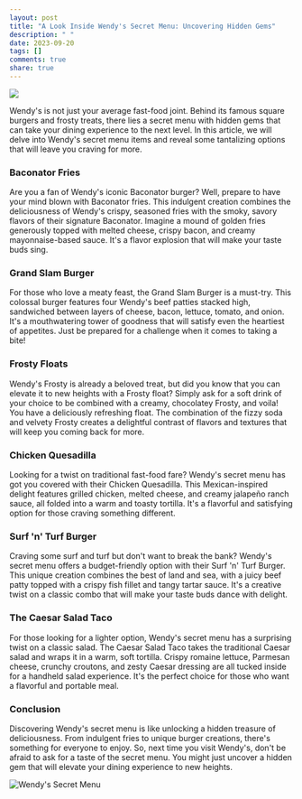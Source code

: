 ```yaml
---
layout: post
title: "A Look Inside Wendy's Secret Menu: Uncovering Hidden Gems"
description: " "
date: 2023-09-20
tags: []
comments: true
share: true
---
```


![](https://source.unsplash.com/1600x900/?restaurant,gourmet)

Wendy's is not just your average fast-food joint. Behind its famous square burgers and frosty treats, there lies a secret menu with hidden gems that can take your dining experience to the next level. In this article, we will delve into Wendy's secret menu items and reveal some tantalizing options that will leave you craving for more.

### Baconator Fries

Are you a fan of Wendy's iconic Baconator burger? Well, prepare to have your mind blown with Baconator fries. This indulgent creation combines the deliciousness of Wendy's crispy, seasoned fries with the smoky, savory flavors of their signature Baconator. Imagine a mound of golden fries generously topped with melted cheese, crispy bacon, and creamy mayonnaise-based sauce. It's a flavor explosion that will make your taste buds sing.

### Grand Slam Burger

For those who love a meaty feast, the Grand Slam Burger is a must-try. This colossal burger features four Wendy's beef patties stacked high, sandwiched between layers of cheese, bacon, lettuce, tomato, and onion. It's a mouthwatering tower of goodness that will satisfy even the heartiest of appetites. Just be prepared for a challenge when it comes to taking a bite!

### Frosty Floats

Wendy's Frosty is already a beloved treat, but did you know that you can elevate it to new heights with a Frosty float? Simply ask for a soft drink of your choice to be combined with a creamy, chocolatey Frosty, and voila! You have a deliciously refreshing float. The combination of the fizzy soda and velvety Frosty creates a delightful contrast of flavors and textures that will keep you coming back for more.

### Chicken Quesadilla

Looking for a twist on traditional fast-food fare? Wendy's secret menu has got you covered with their Chicken Quesadilla. This Mexican-inspired delight features grilled chicken, melted cheese, and creamy jalapeño ranch sauce, all folded into a warm and toasty tortilla. It's a flavorful and satisfying option for those craving something different.

### Surf 'n' Turf Burger

Craving some surf and turf but don't want to break the bank? Wendy's secret menu offers a budget-friendly option with their Surf 'n' Turf Burger. This unique creation combines the best of land and sea, with a juicy beef patty topped with a crispy fish fillet and tangy tartar sauce. It's a creative twist on a classic combo that will make your taste buds dance with delight.

### The Caesar Salad Taco

For those looking for a lighter option, Wendy's secret menu has a surprising twist on a classic salad. The Caesar Salad Taco takes the traditional Caesar salad and wraps it in a warm, soft tortilla. Crispy romaine lettuce, Parmesan cheese, crunchy croutons, and zesty Caesar dressing are all tucked inside for a handheld salad experience. It's the perfect choice for those who want a flavorful and portable meal.

### Conclusion

Discovering Wendy's secret menu is like unlocking a hidden treasure of deliciousness. From indulgent fries to unique burger creations, there's something for everyone to enjoy. So, next time you visit Wendy's, don't be afraid to ask for a taste of the secret menu. You might just uncover a hidden gem that will elevate your dining experience to new heights.

![Wendy's Secret Menu](https://source.unsplash.com/1600x900/?fastfood,food)